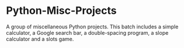 # Python-Misc-Projects

A group of miscellaneous Python projects.  This batch includes a simple calculator, a Google search bar, a double-spacing program, a slope calculator and a slots game.
